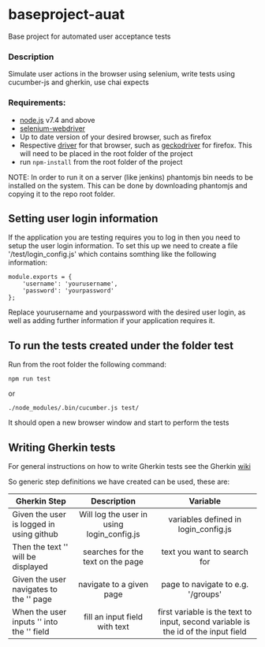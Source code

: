 # baseproject-auat

Base project for automated user acceptance tests

### Description

Simulate user actions in the browser using selenium, write tests using cucumber-js and gherkin, use chai expects

### Requirements:

* [node.js](https://nodejs.org/en/) v7.4 and above
* [selenium-webdriver](http://www.seleniumhq.org/projects/webdriver/)
* Up to date version of your desired browser, such as firefox
* Respective [driver](http://www.seleniumhq.org/download/) for that browser, such as [geckodriver](https://github.com/mozilla/geckodriver) for firefox. This will need to be placed in the root folder of the project
* run `npm-install` from the root folder of the project

NOTE: In order to run it on a server (like jenkins) phantomjs bin needs to be installed on the system. This can be done by downloading phantomjs and copying it to the repo root folder.

## Setting user login information

If the application you are testing requires you to log in then you need to setup the user login information. To set this up we need to create a file '/test/login_config.js' which contains somthing like the following information:

```script
module.exports = {
    'username': 'yourusername',
    'password': 'yourpassword'
};
```

Replace yourusername and yourpassword with the desired user login, as well as adding further information if your application requires it.

## To run the tests created under the folder test

Run from the root folder the following command:

```script
npm run test
```
or

```script
./node_modules/.bin/cucumber.js test/
```

It should open a new browser window and start to perform the tests

## Writing Gherkin tests

For general instructions on how to write Gherkin tests see the Gherkin [wiki](https://github.com/cucumber/cucumber/wiki/Gherkin)

So generic step definitions we have created can be used, these are:

| Gherkin Step | Description | Variable |
|-------------|:-------------:|:-------------:|
| Given the user is logged in using github| Will log the user in using login_config.js | variables defined in login_config.js|
| Then the text '<variable>' will be displayed | searches for the text on the page | text you want to search for |
| Given the user navigates to the '<variable>' page | navigate to a given page | page to navigate to e.g. '/groups' |
| When the user inputs '<variable>' into the '<variable>' field | fill an input field with text | first variable is the text to input, second variable is the id of the input field |
